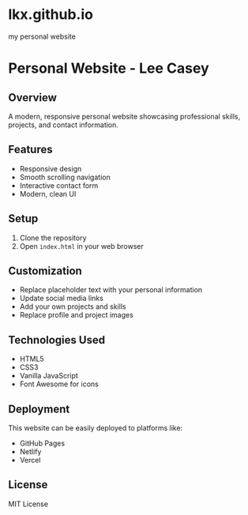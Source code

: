 # lkx.github.io
 my personal website
# Personal Website - Lee Casey

## Overview
A modern, responsive personal website showcasing professional skills, projects, and contact information.

## Features
- Responsive design
- Smooth scrolling navigation
- Interactive contact form
- Modern, clean UI

## Setup
1. Clone the repository
2. Open `index.html` in your web browser

## Customization
- Replace placeholder text with your personal information
- Update social media links
- Add your own projects and skills
- Replace profile and project images

## Technologies Used
- HTML5
- CSS3
- Vanilla JavaScript
- Font Awesome for icons

## Deployment
This website can be easily deployed to platforms like:
- GitHub Pages
- Netlify
- Vercel

## License
MIT License
